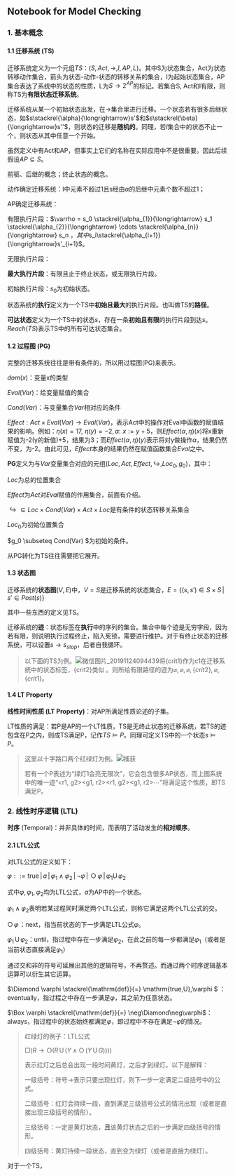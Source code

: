 ## Notebook for Model Checking

### 1. 基本概念

#### 1.1 迁移系统 (TS)

迁移系统定义为一个元组$TS：(S, Act, \rightarrow, I, AP, L)$。其中S为状态集合，Act为状态转移动作集合，箭头为状态-动作-状态的转移关系的集合，I为起始状态集合，AP集合表达了系统中的状态的性质，L为$S\rightarrow 2^{AP}$的标记。若集合S, Act和I有限，则称TS为**有限状态迁移系统**。

迁移系统从某一个初始状态出发，在$\rightarrow$集合里进行迁移。一个状态若有很多后继状态，如$s\stackrel{\alpha}{\longrightarrow}s'$和$s\stackrel{\beta}{\longrightarrow}s''$，则状态的迁移是**随机的**。同理，若$I$集合中的状态不止一个，则状态从其中任意一个开始。

虽然定义中有Act和AP，但事实上它们的名称在实际应用中不是很重要。因此后续假设$AP \subseteq S$。

前驱、后继的概念；终止状态的概念。

动作确定迁移系统：I中元素不超过1且s经由$\alpha$的后继中元素个数不超过1；

AP确定迁移系统：

有限执行片段：$\varrho = s_0 \stackrel{\alpha_{1}}{\longrightarrow} s_1 \stackrel{\alpha_{2}}{\longrightarrow} \cdots \stackrel{\alpha_{n}}{\longrightarrow} s_n  $，其中$s_i\stackrel{\alpha_{i+1}}{\longrightarrow}s'_{i+1}$。

无限执行片段：

**最大执行片段**：有限且止于终止状态，或无限执行片段。

初始执行片段：$s_0$为初始状态。

状态系统的**执行**定义为一个TS中**初始且最大**的执行片段。也叫做TS的**路径**。

**可达状态**定义为一个TS中的状态$s$，存在一条**初始且有限**的执行片段到达$s$。$Reach(TS)$表示TS中的所有可达状态集合。

#### 1.2 过程图 (PG)

完整的迁移系统往往是带有条件的，所以用过程图(PG)来表示。

$dom(x)$：变量x的类型

$Eval(Var)$：给变量赋值的集合

$Cond(Var)$：与变量集合$Var$相对应的条件

$Effect: Act \times Eval(Var) \rightarrow Eval(Var)$，表示Act中的操作对Eval中函数的赋值结果的影响。例如：$\eta(x) = 17,\,\, \eta(y) = -2, \alpha:\,\,x:=y+5$，则$Effect(\alpha, \eta)(x)$将x重新赋值为-2(y的新值)+5，结果为3；而$Effect(\alpha, \eta)(y)$表示将对y做操作$\alpha$，结果仍然不变，为-2。由此可见，$Effect$本身的结果仍然在赋值函数集合$Eval$之中。

**PG**定义为与$Var$变量集合对应的元组$(Loc, Act, Effect, \hookrightarrow, Loc_0, g_0)$，其中：

$Loc$为总的位置集合

$Effect$为$Act$对$Eval$赋值的作用集合，前面有介绍。

$\hookrightarrow \subseteq Loc \times Cond(Var) \times Act \times Loc$是有条件的状态转移关系集合

$Loc_0$为初始位置集合

$g_0 \subseteq Cond(Var) $为初始的条件。

从PG转化为TS往往需要把它展开。

#### 1.3 状态图

迁移系统的**状态图**$(V,E)$中，$V=S$是迁移系统的状态集合，$E = \{(s, s') \in S\times S \,| \,s'\in Post(s)\}$

其中一些东西的定义见TS。

迁移系统的**迹**：状态标签在**执行**中的序列的集合。集合中每个迹是无穷字段，因为若有限，则说明执行过程终止，陷入死锁，需要进行维护。对于有终止状态的迁移系统，可以设置$s \rightarrow s_{stop}$，后者自我循环。

> 以下面的TS为例。![微信图片_20191124094439](C:\Users\ThinkPad\Desktop\微信图片_20191124094439.png)将{crit1}作为c1在迁移系统中的状态标签，{crit2}类似 。则所给有限路径的迹为$\varnothing, \varnothing, \varnothing,\{crit2\},\varnothing,\{crit1\}$。

#### 1.4 LT Property

**线性时间性质 (LT Property)**：对AP所满足性质论述的子集。

LT性质的满足：若P是AP的一个LT性质，TS是无终止状态的迁移系统，若TS的迹包含在P之内，则成TS满足P，记作$TS \models P$。同理可定义TS中的一个状态$s \models P$。

> 这里以十字路口两个红绿灯为例。![捕获](C:\Users\ThinkPad\Desktop\捕获.JPG)
>
> 若有一个P表述为“绿灯1会亮无限次”，它会包含很多AP状态，而上图系统中的唯一迹“<r1, g2><g1, r2><r1, g2><g1, r2>$\cdots$”将满足这个性质，即TS满足P。

### 2. 线性时序逻辑 (LTL)

**时序** (Temporal)：并非具体的时间，而表明了活动发生的**相对顺序**。

#### 2.1 LTL公式

对LTL公式的定义如下：

$\varphi ::= \mathrm{true}\,|\,a\,|\,\varphi_1 \wedge \varphi_2 \,|\, \neg \varphi \,|\,\bigcirc \varphi\,|\,\varphi_1 \mathrm{U}\, \varphi_2$

式中$\varphi, \varphi_1,\varphi_2$均为LTL公式，$a$为AP中的一个状态。

$\varphi_1 \wedge \varphi_2$表明若某过程同时满足两个LTL公式，则称它满足这两个LTL公式的交。

$\bigcirc \,\varphi\,$：next，指当前状态的下一步满足LTL公式$\varphi$。

$\varphi_1 \,\mathrm{U}\,\varphi_2$：until，指过程中存在一步满足$\varphi_2$，在此之前的每一步都满足$\varphi_1$（或者是当前状态直接满足$\varphi_1$）

通过交和非的符号可延展出其他的逻辑符号，不再赘述。而通过两个时序逻辑基本运算可以衍生其它运算。

$\Diamond \varphi \stackrel{\mathrm{def}}{=} \mathrm{true\,U}\,\varphi $ ：eventually，指过程之中存在一步满足$\varphi$，其之前为任意状态。

$\Box \varphi \stackrel{\mathrm{def}}{=} \neg\Diamond\neg\varphi$：always，指过程中的状态始终都满足$\varphi$，即过程中不存在满足$\neg\varphi$的情况。



> 红绿灯的例子：LTL公式
>
> $\Box (R \rightarrow \bigcirc (R \,\mathrm{U}\,(Y \wedge \bigcirc\,(Y \,\mathrm{U} \,G))))$
>
> 表示红灯之后总会出现一段时间黄灯，之后才到绿灯。以下是解释：
>
> 一级括号：符号$\rightarrow$表示只要出现红灯，则下一步一定满足二级括号中的公式。
>
> 二级括号：红灯会持续一段，直到满足三级括号公式的情况出现（或者是直接出现三级括号的情形）。
>
> 三级括号：一定是黄灯状态，**且**该黄灯状态之后的一步满足四级括号的情形。
>
> 四级括号：黄灯持续一段状态，直到变为绿灯（或者是直接为绿灯）。

对于一个TS，

